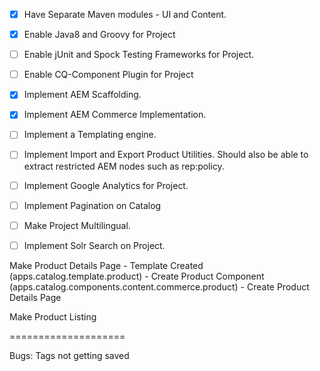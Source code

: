 - [x] Have Separate Maven modules - UI and Content.
- [x] Enable Java8 and Groovy for Project
- [ ] Enable jUnit and Spock Testing Frameworks for Project.
- [ ] Enable CQ-Component Plugin for Project
- [x] Implement AEM Scaffolding.
- [x] Implement AEM Commerce Implementation.
- [ ] Implement a Templating engine.
- [ ] Implement Import and Export Product Utilities. Should also be able to extract restricted AEM nodes such as rep:policy.
- [ ] Implement Google Analytics for Project.
- [ ] Implement Pagination on Catalog
- [ ] Make Project Multilingual.
- [ ] Implement Solr Search on Project.




Make Product Details Page
    - Template Created (apps.catalog.template.product)
    - Create Product Component (apps.catalog.components.content.commerce.product)
    - Create Product Details Page
    
Make Product Listing


====================

Bugs:
Tags not getting saved

<!--TODO: Add more products in hierarchy Like We Retail Products -->
